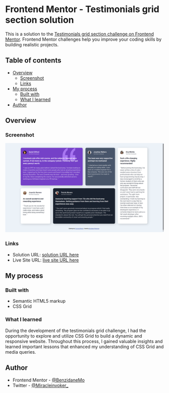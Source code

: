 # Frontend Mentor - Testimonials grid section solution

This is a solution to the [Testimonials grid section challenge on Frontend Mentor](https://www.frontendmentor.io/challenges/testimonials-grid-section-Nnw6J7Un7). Frontend Mentor challenges help you improve your coding skills by building realistic projects. 

## Table of contents

- [Overview](#overview)
  - [Screenshot](#screenshot)
  - [Links](#links)
- [My process](#my-process)
  - [Built with](#built-with)
  - [What I learned](#what-i-learned)
- [Author](#author)


## Overview

### Screenshot

![this my solution](./images/Screenshot.png)


### Links

- Solution URL: [solution URL here](https://github.com/BenzidaneMo/testimonials-grid-section)
- Live Site URL: [live site URL here](https://benzidanemo.github.io/testimonials-grid-section/)

## My process

### Built with

- Semantic HTML5 markup
- CSS Grid

### What I learned

During the development of the testimonials grid challenge, I had the opportunity to explore and utilize CSS Grid to build a dynamic and responsive website. Throughout this process, I gained valuable insights and learned important lessons that enhanced my understanding of CSS Grid and media queries.

## Author

- Frontend Mentor - [@BenzidaneMo](https://www.frontendmentor.io/profile/BenzidaneMo)
- Twitter - [@Miracleinvoker_](https://twitter.com/Miracleinvoker_)